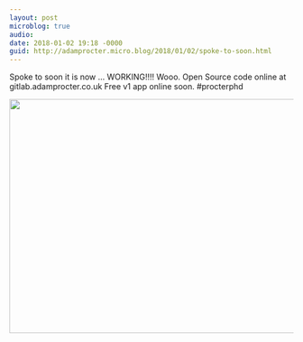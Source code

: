 ```yaml
---
layout: post
microblog: true
audio: 
date: 2018-01-02 19:18 -0000
guid: http://adamprocter.micro.blog/2018/01/02/spoke-to-soon.html
---
```

Spoke to soon it is now ... WORKING!!!! Wooo. Open Source code online at gitlab.adamprocter.co.uk Free v1 app online soon. #procterphd

<img src="http://discursive.adamprocter.co.uk/uploads/2018/e5e084624f.jpg" width="600" height="415" />
